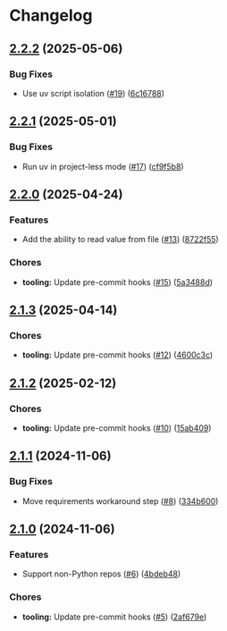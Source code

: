# Changelog

## [2.2.2](https://github.com/primeft/aws-ssm-parameter/compare/v2.2.1...v2.2.2) (2025-05-06)


### Bug Fixes

* Use uv script isolation ([#19](https://github.com/primeft/aws-ssm-parameter/issues/19)) ([6c16788](https://github.com/primeft/aws-ssm-parameter/commit/6c167888d3c1b614bd919cfaf444781287200494))

## [2.2.1](https://github.com/primeft/aws-ssm-parameter/compare/v2.2.0...v2.2.1) (2025-05-01)


### Bug Fixes

* Run uv in project-less mode ([#17](https://github.com/primeft/aws-ssm-parameter/issues/17)) ([cf9f5b8](https://github.com/primeft/aws-ssm-parameter/commit/cf9f5b8f542d97ff05c3102862907a63d8a27e72))

## [2.2.0](https://github.com/primeft/aws-ssm-parameter/compare/v2.1.3...v2.2.0) (2025-04-24)


### Features

* Add the ability to read value from file ([#13](https://github.com/primeft/aws-ssm-parameter/issues/13)) ([8722f55](https://github.com/primeft/aws-ssm-parameter/commit/8722f5503fbeb35138d358a7728405dc4309773e))


### Chores

* **tooling:** Update pre-commit hooks ([#15](https://github.com/primeft/aws-ssm-parameter/issues/15)) ([5a3488d](https://github.com/primeft/aws-ssm-parameter/commit/5a3488d89430c609483058b8d53aa42374b86d48))

## [2.1.3](https://github.com/primeft/aws-ssm-parameter/compare/v2.1.2...v2.1.3) (2025-04-14)


### Chores

* **tooling:** Update pre-commit hooks ([#12](https://github.com/primeft/aws-ssm-parameter/issues/12)) ([4600c3c](https://github.com/primeft/aws-ssm-parameter/commit/4600c3cb28f77e45458aa743c82b8f8aa12cd1f2))

## [2.1.2](https://github.com/primeft/aws-ssm-parameter/compare/v2.1.1...v2.1.2) (2025-02-12)


### Chores

* **tooling:** Update pre-commit hooks ([#10](https://github.com/primeft/aws-ssm-parameter/issues/10)) ([15ab409](https://github.com/primeft/aws-ssm-parameter/commit/15ab4093b7e8062b9b63c6aee01af3fcd39e575b))

## [2.1.1](https://github.com/primeft/aws-ssm-parameter/compare/v2.1.0...v2.1.1) (2024-11-06)


### Bug Fixes

* Move requirements workaround step ([#8](https://github.com/primeft/aws-ssm-parameter/issues/8)) ([334b600](https://github.com/primeft/aws-ssm-parameter/commit/334b600f87143a29b07595a12ca1a47692ed1dc4))

## [2.1.0](https://github.com/primeft/aws-ssm-parameter/compare/v2.0.3...v2.1.0) (2024-11-06)


### Features

* Support non-Python repos ([#6](https://github.com/primeft/aws-ssm-parameter/issues/6)) ([4bdeb48](https://github.com/primeft/aws-ssm-parameter/commit/4bdeb48687b507da7d40381b48d5efb64dd71b1c))


### Chores

* **tooling:** Update pre-commit hooks ([#5](https://github.com/primeft/aws-ssm-parameter/issues/5)) ([2af679e](https://github.com/primeft/aws-ssm-parameter/commit/2af679e4f6ef630f400839a59cdda22cd7f2d8b0))
